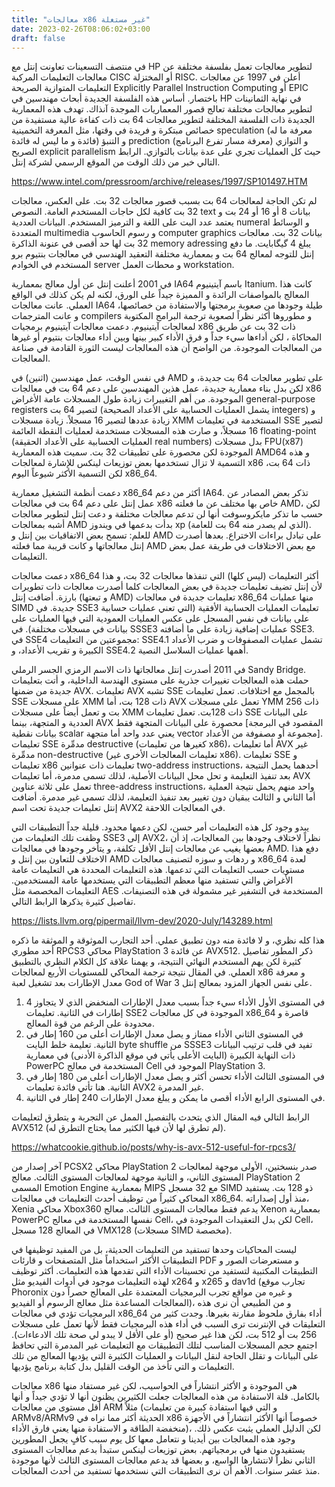 ```yaml
---
title: "معالجات x86 غير مستغلة"
date: 2023-02-26T08:06:02+03:00
draft: false
---
```


في منتصف التسعينات تعاونت إنتل مع HP لتطوير معالجات تعمل بفلسفة مختلفة عن معالجات التعليمات المركبة CISC أو المختزلة RISC. أعلن في 1997 عن معالجات التعليمات المتوازية الصريحة Explicitly Parallel Instruction Computing أو EPIC باختصار. أساس هذه الفلسفة الجديدة أبحاث مهندسين في HP في نهاية الثمانينات لتطوير معالجات مختلفة تعالج قصور المعماريات الموجدة آنذاك. تهدف هذه المعمارية الجديدة ذات الفلسفة المختلفة لتطوير معالجات 64 بت ذات كفاءة عالية مستفيدة من خصائص مبتكرة و فريدة في وقتها، مثل المعرفة التخمينية speculation (معرفة ما له فائدة و ما ليس له فائدة) و التنبؤ prediction (معرفة مسار تفرع البرنامج) و التوازي الصريح explicit parallelism حيث كل العمليات تجري على عدة بيانات بالتوازي. الرابط التالي خبر من ذلك الوقت من الموقع الرسمي لشركة إنتل.

https://www.intel.com/pressroom/archive/releases/1997/SP101497.HTM

لم تكن الحاجة لمعالجات 64 بت بسبب قصور معالجات 32 بت. على العكس، معالجات 32 بت كافية لكل حاجات المستخدم العامة. النصوص text بيانات 8 أو 16 أو 24 بت و يعتمد عدد البت على اللغة و الترميز المستخدم. البيانات العددية  numeral و الوسائط المتعددة multimedia و رسوم الحاسوب computer graphics بيانات 32 بت. معالجات 32 بت لها حد أقصى في عنونة الذاكرة memory adressing يبلغ 4 گيگابايت. ما دفع إنتل للتوجه لمعالج 64 بت و بمعمارية مختلفة التعقيد الهندسي في معالجات بنتيوم برو المستخدم في الخوادم server و محطات العمل workstation.

في 2001 أعلنت إنتل عن أول معالج بمعمارية IA64 باسم آيتينيوم Itanium. كانت هذا المعالج بالمواصفات الرائدة و المميزة جيداً على الورق، لكنه لم يكن كذلك في الواقع العملي. عانت معالجات IA64 طيلة وجودها من صعوبة برمجتها والاستفادة من خصائصها، و عانت المترجمات compilers و مطوروها أكثر نظراً لصعوبة ترجمة البرامج المكتوبة لمعالجات آيتينيوم. دعمت معالجات آيتينيوم برمجيات x86 ذات 32 بت عن طريق المحاكاة ، لكن أداءها سيء جداً و فرق الأداء كبير بينها وبين أداء معالجات بنتيوم أو غيرها من المعالجات الموجودة. من الواضح أن هذه المعالجات ليست الثورة القادمة في صناعة المعالجات.

في نفس الوقت، عمل مهندسين (اثنين) في AMD على تطوير معالجات 64 بت جديدة، و لكن بدل بناء معمارية جديدة، عمل هذين المهندسين على دعم 64 بت في معالجات x86 الموجودة. من أهم التغييرات زيادة طول المسجلات عامة الأغراض general-purpose registers لتصير 64 بت (يشمل العمليات الحسابية على الأعداد الصحيحة integers) و زيادة عددها لتصير 16 مسجلاً. زيادة مسجلات XMM المستخدمة في تعليمات SSE لتصير 16 مسجلاً، و صارت هذه المسجلات مستخدمة لعمليات النقطة العائمة floating-point (العمليات الحسابية على الأعداد الحقيقة real numbers) بدل مسجلات FPU(x87) الموجودة لكن محصورة على تطبيقات 32 بت. سميت هذه المعمارية AMD64 و هذه التسمية لا تزال تستخدمها بعض توزيعات لينكس للإشارة لمعالجات x86 ذات 64 بت، لكن التسمية الأكثر شيوعاً اليوم x86_64.

دعمت أنظمة التشغيل معمارية x86_64 أكثر من دعم IA64. تذكر بعض المصادر عن عمل إنتل على دعم 64 بت في معالجات x86 خاص بها مختلف عن ما فعلته AMD، لكن حسب ما تذكر مايكروسوفت أنها لن تدعم معالجات مختلفة و دعت إنتل لتطوير معالجات أشبه بمعالجات AMD بدأت بدعمها في ويندوز xp (الذي لم يصدر منه 64 بت للعامة). للعلم: تسمح بعض الاتفاقيات بين إنتل و AMD على تبادل براءات الاختراع. بعدها أصدرت إنتل معالجاتها و كانت قريبة مما فعلته AMD مع بعض الاختلافات في طريقة عمل بعض التعليمات.

دعمت معالجات x86_64 أكثر التعليمات (ليس كلها) التي تنفذها معالجات 32 بت، و هذا لأن إنتل تضيف تعليمات جديدة في بعض المعالجات كلما أصدرت معالجات ذات تطويرات بارزة. أضافت إنتل (و تبعتها AMD) تعليمات جديدة في معالجات x86_64 منها عمليات SIMD جديدة. في SSE3 تعليمات العمليات الحسابية الأفقية (التي تعني عمليات حسابية على بيانات في نفس المسجل على عكس العمليات العمودية التي فيها العمليات على بيانات في مسجلات مختلفة). في SSSE3 عمليات إضافية زيادة على ما أضافته SSE3. في SSE4 مجموعتين من التعليمات: SSE4.1  تشمل عمليات المصفوفات و ضرب الأعداد الكبيرة و تقريب الأعداد، و SSE4.2 أهمها عمليات السلاسل النصية.

في 2011 أصدرت إنتل معالجاتها ذات الاسم الرمزي الجسر الرملي Sandy Bridge. حملت هذه المعالجات تغييرات جذرية على مستوى الهندسة الداخلية، و أتت بتعليمات جديدة من ضمنها AVX. تعليمات AVX تشبه SSE بالمجمل مع اختلافات. تعمل تعليمات SSE على مسجلات XMM ذات 128 بت، أما AVX تعمل على مسجلات YMM ذات 256 بت و تعمل أيضاً على مسجلات XMM ذات 128بت. تعمل تعليمات SSE على البيانات العددية و المتجهة، بينما AVX محصورة على البيانات المتجهة فقط [المقصود في البرمجة بيانات نقطية scalar يعني عدد واحد أما متجهة vector مجموعة أو مصفوفة من الأعداد]. تعليمات SSE مدمِّرة destructive (كغيرها من تعليمات x86)، أما تعليمات AVX غير مدمِّرة non-destructive (تعليمات المعالجات الأخرى غير x86). تعليمات SSE و تعليمات x86 تعليمات ذات عنوانين two-address instructions، أحدهما يحمل النتيجة بعد تنفيذ التعليمة و تحل محل البيانات الأصلية، لذلك تسمى مدمرة، أما تعليمات AVX تعمل على ثلاثة عناوين three-address instructions، واحد منهم يحمل نتيجة العملية أما الثاني و الثالث يبقيان دون تغيير بعد تنفيذ التعليمة، لذلك تسمى غير مدمرة. أضافت إنتل تعليمات جديدة تحت اسم AVX2 في المعالجات اللاحقة.

يبدو وجود كل هذه التعليمات أمر حسن، لكن دعمها محدود. قليلة جداً التطبيقات التي وظفت تلك التعليمات من SSE3 إلى AVX2، نظراً لاختلاف وجودها بين المعالجات، إذ أن بعضها يغيب عن معالجات إنتل الأقل تكلفة، و يتأخر وجودها في معالجات AMD. دفع هذا الاختلاف للتعاون بين إنتل و AMD و ردهات و سوزه لتصنيف معالجات x86_64 لعدة مستويات حسب التعليمات التي تدعمها. هذه التعليمات المحددة هي التعليمات عامة الأغراض والتي تستفيد منها معظم التطبيقات التي يستخدمها عامة المستخدمين. التعليمات المخصصة مثل AES المستخدمة في التشفير غير مشمولة في هذه التصنيفات. تفاصيل كثيرة يذكرها الرابط التالي.

https://lists.llvm.org/pipermail/llvm-dev/2020-July/143289.html

هذا كله نظري، و لا فائدة منه دون تطبيق عملي. أحد التجارب الموثوقة و الموثقة ما ذكره أحد مطوري RPCS3 محاكي PlayStation 3 عن فائدة AVX512. ذكر المطور تفاصيل كثيرة لكن يهم المستخدم النهائي النتيجة، و يهمنا علاقة كل الكلام النظري بالتطبيق العملي. في المقال نتيجة ترجمة المحاكي للمستويات الأربع لمعالجات x86 و معرفة معدل الإطارات بعد تشغيل لعبة God of War 3 على نفس الجهاز المزود بمعالج إنتل.
1. في المستوى الأول الأداء سيء جداً بسبب معدل الإطارات المنخفض الذي لا يتجاوز 4 إطارات في الثانية. تعليمات SSE2 الموجودة في كل معالجات x86_64 قاصرة و محدودة على الرغم من قوة المعالج.
2. في المستوى الثاني الأداء ممتاز و يصل معدل الإطارات أعلى من 160 إطار في الثانية. تعليمة خلط البايت byte shuffle من SSSE3 تفيد في قلب ترتيب البيانات ذات النهاية الكبيرة (البايت الأعلى يأتي في موقع الذاكرة الأدنى) في معمارية PowerPC المستخدمة في معالج Cell الموجود في PlayStation 3.
3. في المستوى الثالث الأداء تحسن أكثر و يصل معدل الإطارات أعلى من 180 إطار في الثانية. هنا تأتي فائدة تعليمات AVX2 غير المدمرة.
4. في المستوى الرابع الأداء أقصى ما يمكن و يبلغ معدل الإطارات 240 إطار في الثانية.

الرابط التالي فيه المقال الذي يتحدث بالتفصيل الممل عن التجربة و يتطرق لتعليمات AVX512 (لم تطرق لها لأن فيها الكثير مما يحتاج التطرق له).

https://whatcookie.github.io/posts/why-is-avx-512-useful-for-rpcs3/

آخر إصدار من PCSX2 محاكي PlayStation 2 صدر بنسختين، الأولى موجهة لمعالجات المستوى الثاني، و الثانية موجهة لمعالجات المستوى الثالث. معالج PlayStation 2 المسمى Emotion Engine بمعمارية  MIPS مع 32 مسجل SIMD ذو 128 بت. يستفيد المحاكي كثيراً من توظيف أحدث التعليمات في معالجات x86_64. منذ أول إصداراته، Xenia محاكي Xbox360 يدعم فقط معالجات المستوى الثالث. معالج Xenon بمعمارية PowerPC نفسها المستخدمة في معالج Cell، لكن بدل التعقيدات الموجودة في Cell، في المعالج 128 مسجل VMX128 (مسجلات SIMD مخصصة).

ليست المحاكيات وحدها تستفيد من التعليمات الحديثة، بل من المفيد توظيفها في التطبيقات الأكثر استخداماً مثل المتصفحات و قارئات PDF و مستعرضات الصور و التطبيقات المكتبية لتستفيد من تحسينات الأداء التي تقدمها هذه التعليمات. أكثر توظيف لهذه التعليمات موجود في أدوات الفيديو مثل x264 و x265 و dav1d (تجارب موقع Phoronix و غيره من مواقع تجرب البرمجيات المعتمدة على المعالج حصراً دون المعالجات المساعدة مثل معالج الرسوم أو الفيديو)، و من الطبيعي أن نرى هذه البرمجيات تؤدي في معالجات x86_64 أداء بفارق ملحوظ مقارنة بغيرها. وجدت كثير من التعليقات في الإنترنت ترى السبب في أداء هذه البرمجيات فقط لأنها تعمل على مسجلات 256 بت أو 512 بت، لكن هذا غير صحيح (أو على الأقل لا يبدو لي صحة تلك الادعاءات). اجتمع حجم المسجلات المناسب لتلك التطبيقات مع التعليمات غير المدمرة التي تحافظ على البيانات و تقلل الحاجة لنقل البيانات و العمليات الكثيرة التي يؤديها المعالج من تلك التعليمات و التي تأخذ من الوقت القليل بدل كتابة برنامج يؤديها.

معالجات x86 هي الموجودة و الأكثر انتشاراً في الحواسيب، لكن غير مستفاد منها بالكامل. قلة الاستفادة من هذه المعالجات جعلت الكثيرين يظنون أنها لا تؤدي جيداً و أنها أقل مستوى من معالجات ARM مثلاً (و التي فيها استفادة كبيرة من تعليمات ARMv8/ARMv9 الحديثة أكثر مما نراه في x86 خصوصاً أنها الأكثر انتشاراً في الأجهزة منخفضة الطاقة و الاستفادة منها يعني فارق الأداء)، لكن الدليل العملي يثبت عكس ذلك. وجود هذه المعالجات بين أيدينا و نتعامل معها كل يوم سبب كافٍ يجعل المطورين يستفيدون منها في برمجياتهم. بعض توزيعات لينكس ستبدأ بدعم معالجات المستوى الثاني نظراً لانتشارها الواسع، و بعضها قد يدعم معالجات المستوى الثالث لأنها موجودة منذ عشر سنوات. الأهم أن نرى التطبيقات التي نستخدمها تستفيد من أحدث المعالجات.
